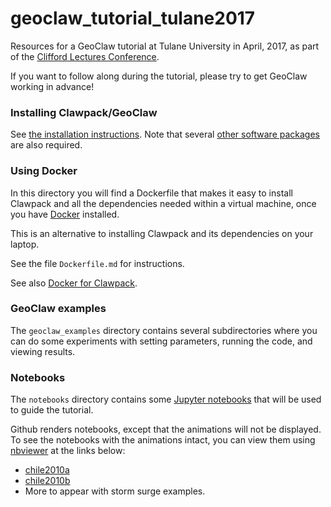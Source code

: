 # geoclaw_tutorial_tulane2017
Resources for a GeoClaw tutorial at Tulane University in April, 2017, as part of the
[Clifford Lectures Conference](http://www2.tulane.edu/sse/math/news/clifford-lectures-april-2017.cfm).

If you want to follow along during the tutorial, please try to get GeoClaw working in advance!

### Installing Clawpack/GeoClaw

See [the installation instructions](http://www.clawpack.org/installing.html).  Note that several 
[other software packages](http://www.clawpack.org/prereqs.html#prereqs) are also required.

### Using Docker

In this directory you will find a Dockerfile that makes it easy to install Clawpack 
and all the dependencies needed within a virtual machine, once you have 
[Docker](https://www.docker.com/) installed. 

This is an alternative to installing Clawpack and its dependencies on your laptop.

See the file `Dockerfile.md` for instructions.

See also 
[Docker for Clawpack](http://www.clawpack.org/docker_image.html#docker-image).

### GeoClaw examples

The `geoclaw_examples` directory contains several subdirectories where you can do some experiments with setting parameters, running the code, and viewing results.

### Notebooks

The `notebooks` directory contains some [Jupyter notebooks](http://jupyter.org/) that will be used to guide the tutorial.

Github renders notebooks, except that the animations will not be displayed. 
To see the notebooks with the animations intact, you can view them using 
[nbviewer](https://nbviewer.jupyter.org/) at the links below:

 - [chile2010a](https://nbviewer.jupyter.org/github/clawpack/geoclaw_tutorial_tulane2017/blob/master/notebooks/chile2010a/chile2010a.ipynb)
 - [chile2010b](https://nbviewer.jupyter.org/github/clawpack/geoclaw_tutorial_tulane2017/blob/master/notebooks/chile2010b/chile2010b.ipynb)
 - More to appear with storm surge examples.
